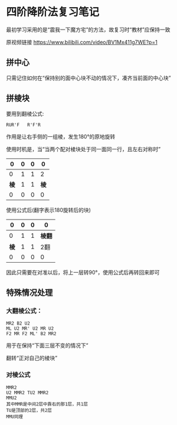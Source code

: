 # 四阶降阶法复习笔记
最初学习采用的是“震我一下魔方宅”的方法，故复习时“教材”应保持一致

原视频链接 <https://www.bilibili.com/video/BV1Mx411g7WE?p=1>

## 拼中心
只需记住如何在“保持别的面中心块不动的情况下，凑齐当前面的中心块”

## 拼棱块
要用到翻棱公式:

    RUR'F   R'F'R
作用是让右手侧的一组棱，发生180°的原地旋转

使用时机是，当“当两个配对棱块处于同一面同一行，且左右对称时”

|0|0|0|0|                              
|---|---|---|---|       
|0|1|1|2|              
|**棱**|1|1|**棱**|
|0|0|0|0|

使用公式后(翻字表示180旋转后的块)

|0|0|0|0|                              
|---|---|---|---|       
|0|1|1|**棱翻**|              
|**棱**|1|1|2翻|
|0|0|0|0|

因此只需要在对准以后，将上一层转90°，使用公式后再转回来即可

## 特殊情况处理
### 大翻棱公式：

    MR2 B2 U2
    ML U2 MR' U2 MR U2 
    F2 MR F2 ML' B2 MR2

用于在保持“下面三层不变的情况下”

翻转“正对自己的棱块”

### 对棱公式

    MMR2 
    U2 MMR2 TU2 MMR2 
    MMU2 
    其中MMR是中间2层中靠右的那1层，共1层
    TU是顶部的2层，共2层
    MMU同理